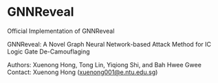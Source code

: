 # GNNReveal
Official Implementation of GNNReveal

GNNReveal: A Novel Graph Neural Network-based Attack Method for IC Logic Gate De-Camouflaging

Authors: Xuenong Hong, Tong Lin, Yiqiong Shi, and Bah Hwee Gwee
Contact: Xuenong Hong (xuenong001@e.ntu.edu.sg)
